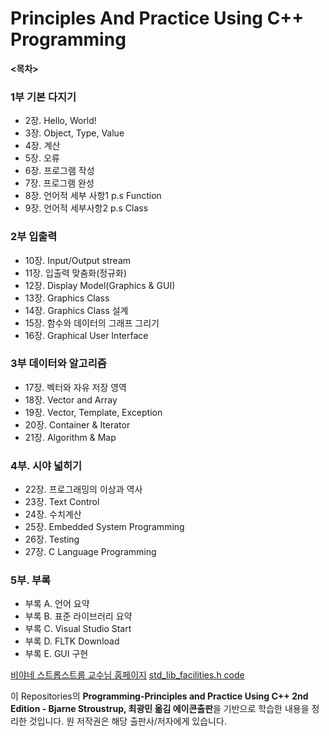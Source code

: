 # Principles And Practice Using C++ Programming

**<목차>**
### 1부 기본 다지기
  + 2장. Hello, World!
  + 3장. Object, Type, Value
  + 4장. 계산
  + 5장. 오류
  + 6장. 프로그램 작성
  + 7장. 프로그램 완성
  + 8장. 언어적 세부 사항1 p.s Function
  + 9장. 언어적 세부사항2 p.s Class

### 2부 입출력
  - 10장. Input/Output stream
  - 11장. 입출력 맞춤화(정규화)
  - 12장. Display Model(Graphics & GUI)
  - 13장. Graphics Class
  - 14장. Graphics Class 설계
  - 15장. 함수와 데이터의 그래프 그리기
  - 16장. Graphical User Interface
    
### 3부 데이터와 알고리즘 
  - 17장. 벡터와 자유 저장 영역
  - 18장. Vector and Array
  - 19장. Vector, Template, Exception
  - 20장. Container & Iterator
  - 21장. Algorithm & Map

### 4부. 시야 넓히기 
  - 22장. 프로그래밍의 이상과 역사
  - 23장. Text Control
  - 24장. 수치계산
  - 25장. Embedded System Programming
  - 26장. Testing
  - 27장. C Language Programming

### 5부. 부록 
  - 부록 A. 언어 요약
  - 부록 B. 표준 라이브러리 요약
  - 부록 C. Visual Studio Start
  - 부록 D. FLTK Download
  - 부록 E. GUI 구현

[비야네 스트롭스트룹 교수님 홈페이지](https://www.stroustrup.com/index.html)
[std_lib_facilities.h code](https://www.stroustrup.com/Programming/std_lib_facilities.h)

이 Repositories의 **Programming-Principles and Practice Using C++ 2nd Edition - Bjarne Stroustrup, 최광민 옮김 에이콘출판**을 기반으로 학습한 내용을 정리한 것입니다.
원 저작권은 해당 출판사/저자에게 있습니다.
